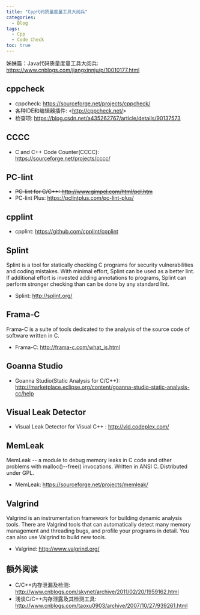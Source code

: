 ```yaml
---
title: "Cpp代码质量度量工具大阅兵"
categories:
  - Blog
tags:
  - Cpp
  - Code Check
toc: true
---
```


姊妹篇：Java代码质量度量工具大阅兵: <https://www.cnblogs.com/jiangxinnju/p/10010177.html>

## cppcheck

* cppcheck: <https://sourceforge.net/projects/cppcheck/>
* 各种IDE和编辑器插件: <<http://cppcheck.net/>>
* 检查项: <https://blog.csdn.net/a435262767/article/details/90137573>

## CCCC

* C and C++ Code Counter(CCCC): <https://sourceforge.net/projects/cccc/>

## PC-lint

* ~~PC-lint for C/C++: <http://www.gimpel.com/html/pcl.htm>~~
* PC-lint Plus: <https://pclintplus.com/pc-lint-plus/>

## cpplint

* cpplint: <https://github.com/cpplint/cpplint>

## Splint

Splint is a tool for statically checking C programs for security vulnerabilities and coding mistakes. With minimal effort, Splint can be used as a better lint. If additional effort is invested adding annotations to programs, Splint can perform stronger checking than can be done by any standard lint.

* Splint: <http://splint.org/>

## Frama-C

Frama-C is a suite of tools dedicated to the analysis of the source code of software written in C.

* Frama-C: <http://frama-c.com/what_is.html>

## Goanna Studio

* Goanna Studio(Static Analysis for C/C++): <http://marketplace.eclipse.org/content/goanna-studio-static-analysis-cc/help>

## Visual Leak Detector

* Visual Leak Detector for Visual C++ : <http://vld.codeplex.com/>

## MemLeak

MemLeak -- a module to debug memory leaks in C code and other problems with malloc()--free() invocations. Written in ANSI C. Distributed under GPL.

* MemLeak: <https://sourceforge.net/projects/memleak/>

## Valgrind

Valgrind is an instrumentation framework for building dynamic analysis tools. There are Valgrind tools that can automatically detect many memory management and threading bugs, and profile your programs in detail. You can also use Valgrind to build new tools.

* Valgrind: <http://www.valgrind.org/>

## 额外阅读

* C/C++内存泄漏及检测: <http://www.cnblogs.com/skynet/archive/2011/02/20/1959162.html>
* 浅谈C/C++内存泄露及其检测工具: <http://www.cnblogs.com/taoxu0903/archive/2007/10/27/939261.html>